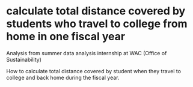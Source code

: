 # calculate total distance covered by students who travel to college from home in one fiscal year
Analysis from summer data analysis internship at WAC (Office of Sustainability) 

How to calculate total distance covered by student when they travel to college and back home during the fiscal year. 
